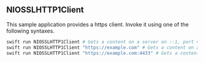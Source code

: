 NIOSSLHTTP1Client
---

This sample application provides a https client. Invoke it using one of the following syntaxes.

```bash
swift run NIOSSLHTTP1Client # Gets a content on a server on ::1, port 4433, using SSL/TLS
swift run NIOSSLHTTP1Client "https://example.com" # Gets a content on a server on example.com, port 443, using SSL/TLS 
swift run NIOSSLHTTP1Client "https://example.com:4433" # Gets a content on a server on example.com, port 4433, using SSL/TLS
```
